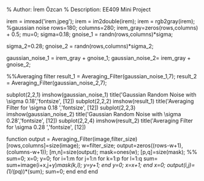% Author: İrem Özcan
% Description: EE409 Mini Project


irem = imread('irem.jpeg');
irem = im2double(irem);
irem = rgb2gray(irem);
%gaussian noise
rows=180;
columns=280;
irem_gray=zeros(rows,columns) + 0.5;
mu=0; 
sigma=0.18;
gnoise_1 = randn(rows,columns)*sigma;
 
sigma_2=0.28;
gnoise_2 = randn(rows,columns)*sigma_2;
 
gaussian_noise_1 = irem_gray + gnoise_1;
gaussian_noise_2= irem_gray + gnoise_2;
 
%%Averaging filter
result_1 = Averaging_Filter(gaussian_noise_1,7);
result_2 = Averaging_Filter(gaussian_noise_2,7);
 
subplot(2,2,1)
imshow(gaussian_noise_1)
title('Gaussian Random Noise with \sigma 0.18','fontsize', [12])
subplot(2,2,2) 
imshow(result_1)
title('Averaging Filter for \sigma 0.18 ','fontsize', [12])
subplot(2,2,3)
imshow(gaussian_noise_2)
title('Gaussian Random Noise with \sigma 0.28','fontsize', [12])
subplot(2,2,4)
imshow(result_2)
title('Averaging Filter for \sigma 0.28  ','fontsize', [12])
 
 
function output = Averaging_Filter(image,filter_size)
[rows,columns]=size(image);
w=filter_size;
output=zeros((rows-w+1),(columns-w+1));
[m,n]=size(output);
mask=ones(w);
[p,q]=size(mask);
%%
sum=0;
x=0;
y=0;
for i=1:m
    for j=1:n
        for k=1:p
            for l=1:q
                sum= sum+image(i+x,j+y)*mask(k,l);
                y=y+1;
            end
            y=0;
            x=x+1;
        end
 x=0;
 output(i,j)=(1/(p*q))*(sum);
 sum=0;
    end
end
end
